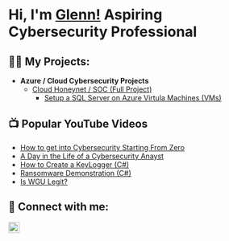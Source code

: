 <h1>Hi, I'm <a href="https://www.linkedin.com/in/glenn-tolbert-3a7461171/"> Glenn!</a> Aspiring Cybersecurity Professional
<h2>👨‍💻 My Projects:</h2>

- <b>Azure / Cloud Cybersecurity Projects </b>
  - [Cloud Honeynet / SOC (Full Project)](https://github.com/KurohyouG/Azure-Project)
    - [Setup a SQL Server on Azure Virtula Machines (VMs)](https://github.com/KurohyouG/sql_on_vms)

<h2>📺 Popular YouTube Videos</h2>

- [How to get into Cybersecurity Starting From Zero](https://www.youtube.com/watch?v=a83ASGn_V_s)
- [A Day in the Life of a Cybersecurity Anayst](https://www.youtube.com/watch?v=uHy3oM7NnoU)
- [How to Create a KeyLogger (C#)](https://www.youtube.com/watch?v=N-L9hklSlNk)
- [Ransomware Demonstration (C#)](https://www.youtube.com/watch?v=OfvdQeh79s0)
- [Is WGU Legit?](https://www.youtube.com/watch?v=E2MwRWxDBkA)

<h2> 🤳 Connect with me:</h2>

[<img align="left" alt="JoshMadakor | LinkedIn" width="22px" src="https://cdn.jsdelivr.net/npm/simple-icons@v3/icons/linkedin.svg" />][linkedin]


[linkedin]: https://www.linkedin.com/in/glenn-tolbert-3a7461171/
